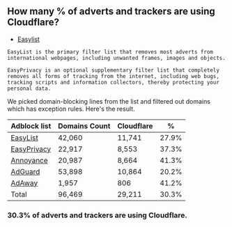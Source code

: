 ## How many % of adverts and trackers are using Cloudflare?


- [Easylist](https://web.archive.org/web/20210516110248/https://easylist.to/)
```
EasyList is the primary filter list that removes most adverts from international webpages, including unwanted frames, images and objects.

EasyPrivacy is an optional supplementary filter list that completely removes all forms of tracking from the internet, including web bugs, tracking scripts and information collectors, thereby protecting your personal data.
```


We picked domain-blocking lines from the list and filtered out domains which has exception rules.
Here's the result.


| Adblock list | Domains Count | Cloudflare | % |
| --- | --- | --- | --- |
| [EasyList](https://easylist.to/easylist/easylist.txt) | 42,060 | 11,741 | 27.9% |
| [EasyPrivacy](https://easylist.to/easylist/easyprivacy.txt) | 22,917 | 8,553 | 37.3% |
| [Annoyance](https://secure.fanboy.co.nz/fanboy-annoyance.txt) | 20,987 | 8,664 | 41.3% |
| [AdGuard](https://adguardteam.github.io/AdGuardSDNSFilter/Filters/filter.txt) | 53,898 | 10,864 | 20.2% |
| [AdAway](https://raw.githubusercontent.com/AdAway/adaway.github.io/master/hosts.txt) | 1,957 | 806 | 41.2% |
| Total | 96,469 | 29,211 | 30.3% |


### 30.3% of adverts and trackers are using Cloudflare.